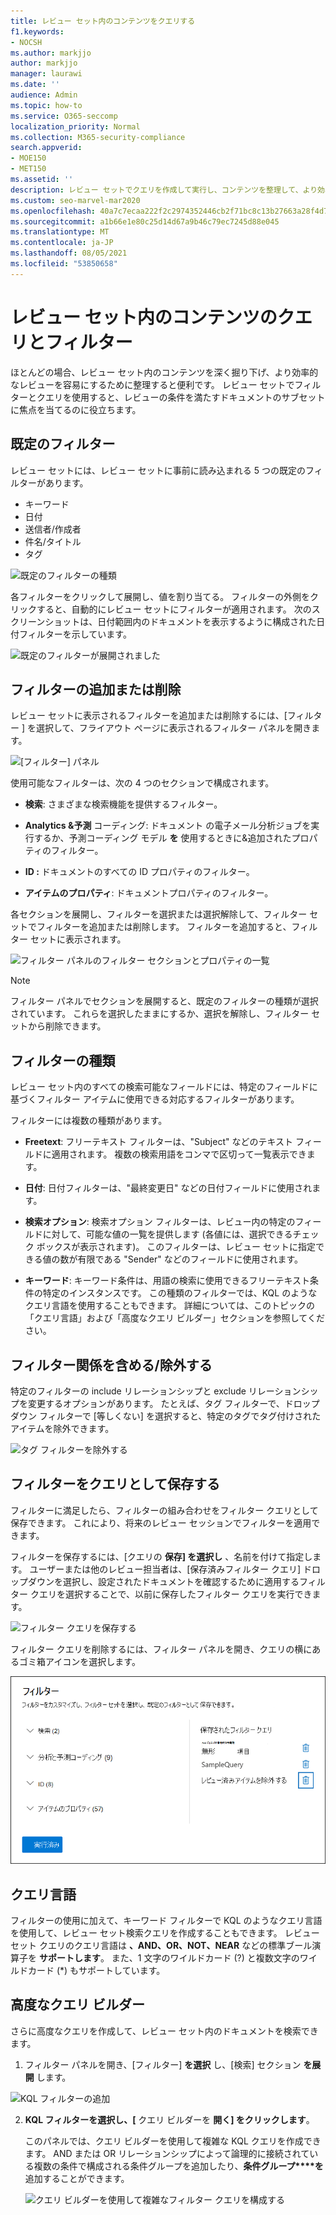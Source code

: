 ```yaml
---
title: レビュー セット内のコンテンツをクエリする
f1.keywords:
- NOCSH
ms.author: markjjo
author: markjjo
manager: laurawi
ms.date: ''
audience: Admin
ms.topic: how-to
ms.service: O365-seccomp
localization_priority: Normal
ms.collection: M365-security-compliance
search.appverid:
- MOE150
- MET150
ms.assetid: ''
description: レビュー セットでクエリを作成して実行し、コンテンツを整理して、より効率的なレビューを行う方法についてAdvanced eDiscoveryします。
ms.custom: seo-marvel-mar2020
ms.openlocfilehash: 40a7c7ecaa222f2c2974352446cb2f71bc8c13b27663a28f4d792127f848f768
ms.sourcegitcommit: a1b66e1e80c25d14d67a9b46c79ec7245d88e045
ms.translationtype: MT
ms.contentlocale: ja-JP
ms.lasthandoff: 08/05/2021
ms.locfileid: "53850658"
---
```

# <a name="query-and-filter-content-in-a-review-set"></a>レビュー セット内のコンテンツのクエリとフィルター

ほとんどの場合、レビュー セット内のコンテンツを深く掘り下げ、より効率的なレビューを容易にするために整理すると便利です。 レビュー セットでフィルターとクエリを使用すると、レビューの条件を満たすドキュメントのサブセットに焦点を当てるのに役立ちます。

## <a name="default-filters"></a>既定のフィルター

レビュー セットには、レビュー セットに事前に読み込まれる 5 つの既定のフィルターがあります。

- キーワード
- 日付
- 送信者/作成者
- 件名/タイトル
- タグ

![既定のフィルターの種類](../media/DefaultFilterTypes.png)

各フィルターをクリックして展開し、値を割り当てる。 フィルターの外側をクリックすると、自動的にレビュー セットにフィルターが適用されます。 次のスクリーンショットは、日付範囲内のドキュメントを表示するように構成された日付フィルターを示しています。

![既定のフィルターが展開されました](../media/ExpandedFilter.png)

## <a name="add-or-remove-filters"></a>フィルターの追加または削除

レビュー セットに表示されるフィルターを追加または削除するには、[フィルター  ] を選択して、フライアウト ページに表示されるフィルター パネルを開きます。 

![[フィルター] パネル](../media/FilterPanel.png)

使用可能なフィルターは、次の 4 つのセクションで構成されます。

- **検索**: さまざまな検索機能を提供するフィルター。

- **Analytics &予測** コーディング: ドキュメント の電子メール分析ジョブを実行するか、予測コーディング モデル **を** 使用するときに&追加されたプロパティのフィルター。

- **ID :** ドキュメントのすべての ID プロパティのフィルター。

- **アイテムのプロパティ**: ドキュメントプロパティのフィルター。 

各セクションを展開し、フィルターを選択または選択解除して、フィルター セットでフィルターを追加または削除します。 フィルターを追加すると、フィルター セットに表示されます。 

![フィルター パネルのフィルター セクションとプロパティの一覧](../media/FilterPanel2.png)

> [!NOTE]
> フィルター パネルでセクションを展開すると、既定のフィルターの種類が選択されています。 これらを選択したままにするか、選択を解除し、フィルター セットから削除できます。 

## <a name="filter-types"></a>フィルターの種類

レビュー セット内のすべての検索可能なフィールドには、特定のフィールドに基づくフィルター アイテムに使用できる対応するフィルターがあります。

フィルターには複数の種類があります。

- **Freetext**: フリーテキスト フィルターは、"Subject" などのテキスト フィールドに適用されます。 複数の検索用語をコンマで区切って一覧表示できます。

- **日付**: 日付フィルターは、"最終変更日" などの日付フィールドに使用されます。

- **検索オプション**: 検索オプション フィルターは、レビュー内の特定のフィールドに対して、可能な値の一覧を提供します (各値には、選択できるチェック ボックスが表示されます)。 このフィルターは、レビュー セットに指定できる値の数が有限である "Sender" などのフィールドに使用されます。

- **キーワード**: キーワード条件は、用語の検索に使用できるフリーテキスト条件の特定のインスタンスです。 この種類のフィルターでは、KQL のようなクエリ言語を使用することもできます。 詳細については、このトピックの「クエリ言語」および「高度なクエリ ビルダー」セクションを参照してください。

## <a name="include-and-exclude-filter-relationships"></a>フィルター関係を含める/除外する

特定のフィルターの include リレーションシップと exclude リレーションシップを変更するオプションがあります。 たとえば、タグ フィルターで、ドロップダウン フィルターで [等しくない] を選択すると、特定のタグでタグ付けされたアイテムを除外できます。 

![タグ フィルターを除外する](../media/TagFilterExclude.png)

## <a name="save-filters-as-queries"></a>フィルターをクエリとして保存する

フィルターに満足したら、フィルターの組み合わせをフィルター クエリとして保存できます。 これにより、将来のレビュー セッションでフィルターを適用できます。

フィルターを保存するには、[クエリの **保存] を選択し** 、名前を付けて指定します。 ユーザーまたは他のレビュー担当者は、[保存済みフィルター クエリ] ドロップダウンを選択し、設定されたドキュメントを確認するために適用するフィルター クエリを選択することで、以前に保存したフィルター クエリを実行できます。 

![フィルター クエリを保存する](../media/SaveFilterQuery.png)

フィルター クエリを削除するには、フィルター パネルを開き、クエリの横にあるゴミ箱アイコンを選択します。

![フィルター クエリを削除する](../media/DeleteFilterQuery.png)

## <a name="query-language"></a>クエリ言語

フィルターの使用に加えて、キーワード フィルターで KQL のようなクエリ言語を使用して、レビュー セット検索クエリを作成することもできます。 レビュー セット クエリのクエリ言語は **、AND、OR、NOT、NEAR** などの標準ブール演算子を **サポートします**。  また、1 文字のワイルドカード (?) と複数文字のワイルドカード (*) もサポートしています。

## <a name="advanced-query-builder"></a>高度なクエリ ビルダー

さらに高度なクエリを作成して、レビュー セット内のドキュメントを検索できます。

1. フィルター パネルを開き、[フィルター] **を選択** し、[検索] セクション **を展開** します。

  ![KQL フィルターの追加](../media/AddKQLFilter.png)

2. **KQL フィルターを選択し、[** クエリ ビルダーを **開く] をクリックします**。

   このパネルでは、クエリ ビルダーを使用して複雑な KQL クエリを作成できます。 AND または OR リレーションシップによって論理的に接続されている複数の条件で構成される条件グループを追加したり、**条件グループ****を** 追加することができます。

   ![クエリ ビルダーを使用して複雑なフィルター クエリを構成する](../media/ComplexQuery.png)

